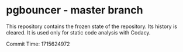 # pgbouncer - master branch

This repository contains the frozen state of the repository.
Its history is cleared. It is used only for static code
analysis with Codacy.

Commit Time: 1715624972